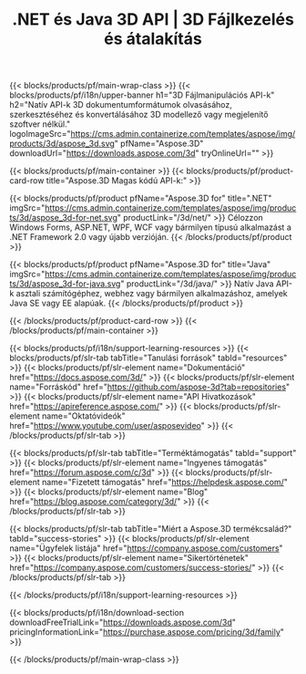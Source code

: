 ﻿---
title: .NET és Java 3D API | 3D Fájlkezelés és átalakítás 
weight: 10
url: /hu/family
description: Szerkeszthet és konvertálhat 3D dokumentumokat a .NET és Java alkalmazásokban a megfelelő könyvtár használatával anélkül, hogy 3D modellező vagy képmegjelenítő szoftver lenne telepítve
---
{{< blocks/products/pf/main-wrap-class >}}
{{< blocks/products/pf/i18n/upper-banner h1="3D Fájlmanipulációs API-k" h2="Natív API-k 3D dokumentumformátumok olvasásához, szerkesztéséhez és konvertálásához 3D modellező vagy megjelenítő szoftver nélkül." logoImageSrc="https://cms.admin.containerize.com/templates/aspose/img/products/3d/aspose_3d.svg" pfName="Aspose.3D" downloadUrl="https://downloads.aspose.com/3d" tryOnlineUrl="" >}}

{{< blocks/products/pf/main-container >}}
{{< blocks/products/pf/product-card-row title="Aspose.3D Magas kódú API-k:" >}}

{{< blocks/products/pf/product pfName="Aspose.3D for" title=".NET" imgSrc="https://cms.admin.containerize.com/templates/aspose/img/products/3d/aspose_3d-for-net.svg" productLink="/3d/net/" >}}
Célozzon Windows Forms, ASP.NET, WPF, WCF vagy bármilyen típusú alkalmazást a .NET Framework 2.0 vagy újabb verzióján.
{{< /blocks/products/pf/product >}}

{{< blocks/products/pf/product pfName="Aspose.3D for" title="Java" imgSrc="https://cms.admin.containerize.com/templates/aspose/img/products/3d/aspose_3d-for-java.svg" productLink="/3d/java/" >}}
Natív Java API-k asztali számítógéphez, webhez vagy bármilyen alkalmazáshoz, amelyek Java SE vagy EE alapúak.
{{< /blocks/products/pf/product >}}

{{< /blocks/products/pf/product-card-row >}}
{{< /blocks/products/pf/main-container >}}

{{< blocks/products/pf/i18n/support-learning-resources >}}
{{< blocks/products/pf/slr-tab tabTitle="Tanulási források" tabId="resources" >}}
{{< blocks/products/pf/slr-element name="Dokumentáció" href="https://docs.aspose.com/3d/" >}}
{{< blocks/products/pf/slr-element name="Forráskód" href="https://github.com/aspose-3d?tab=repositories" >}}
{{< blocks/products/pf/slr-element name="API Hivatkozások" href="https://apireference.aspose.com/" >}}
{{< blocks/products/pf/slr-element name="Oktatóvideók" href="https://www.youtube.com/user/asposevideo" >}}
{{< /blocks/products/pf/slr-tab >}}

{{< blocks/products/pf/slr-tab tabTitle="Terméktámogatás" tabId="support" >}}
{{< blocks/products/pf/slr-element name="Ingyenes támogatás" href="https://forum.aspose.com/c/3d" >}}
{{< blocks/products/pf/slr-element name="Fizetett támogatás" href="https://helpdesk.aspose.com/" >}}
{{< blocks/products/pf/slr-element name="Blog" href="https://blog.aspose.com/category/3d/" >}}
{{< /blocks/products/pf/slr-tab >}}

{{< blocks/products/pf/slr-tab tabTitle="Miért a Aspose.3D termékcsalád?" tabId="success-stories" >}}
{{< blocks/products/pf/slr-element name="Ügyfelek listája" href="https://company.aspose.com/customers" >}}
{{< blocks/products/pf/slr-element name="Sikertörténetek" href="https://company.aspose.com/customers/success-stories/" >}}
{{< /blocks/products/pf/slr-tab >}}

{{< /blocks/products/pf/i18n/support-learning-resources >}}

{{< blocks/products/pf/i18n/download-section downloadFreeTrialLink="https://downloads.aspose.com/3d" pricingInformationLink="https://purchase.aspose.com/pricing/3d/family" >}}

{{< /blocks/products/pf/main-wrap-class >}}